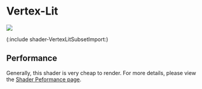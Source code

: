 Vertex-Lit
==========



![](http://docwiki.hq.unity3d.com/uploads/Main/Shaders./Shader-NormalVertex.png)  

(:include shader-VertexLitSubsetImport:)

Performance
-----------


Generally, this shader is very cheap to render.  For more details, please view the [Shader Peformance page](shader-Performance.md).
